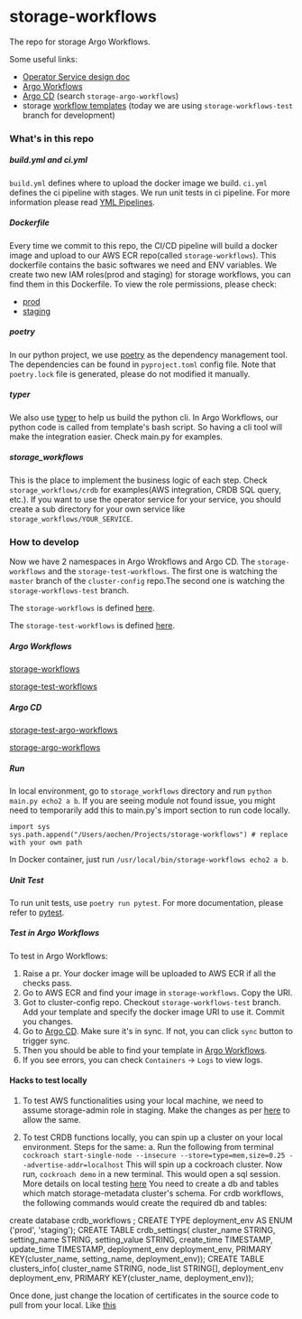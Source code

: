 # storage-workflows
The repo for storage Argo Workflows.

Some useful links:
 - [Operator Service design doc](https://docs.google.com/document/d/1paeLrixuwF9V_8LLMsiT6d3DpEoPo20lDKp9vNoDEv4/edit#heading=h.kmt9462l4emm)
 - [Argo Workflows](https://argo-workflows.infra-control-plane.doordash.red/workflows/storage-workflows?limit=50)
 - [Argo CD](https://argocd.infra-control-plane.doordash.red/) (search `storage-argo-workflows`)
 - storage [workflow templates](https://github.com/doordash/cluster-config/tree/master/argocd/workflows/storage) (today we are using `storage-workflows-test` branch for development)

### What's in this repo

##### build.yml and ci.yml
`build.yml` defines where to upload the docker image we build. `ci.yml` defines the ci pipeline with stages. We run unit tests in ci pipeline. For more information please read [YML Pipelines](https://doordash.atlassian.net/wiki/spaces/EJ/pages/1040121920/YML+Pipelines).
##### Dockerfile
Every time we commit to this repo, the CI/CD pipeline will build a docker image and upload to our AWS ECR repo(called `storage-workflows`). This dockerfile contains the basic softwares we need and ENV variables. 
We create two new IAM roles(prod and staging) for storage workflows, you can find them in this Dockerfile.
To view the role permissions, please check:
 - [prod](https://github.com/doordash/infrastructure/blob/master/prod/common/storage/iam.tf)
 - [staging](https://github.com/doordash/tf_account_staging/blob/master/services/common/storage/iam.tf)

##### poetry
In our python project, we use [poetry](https://python-poetry.org/) as the dependency management tool. The dependencies can be found in `pyproject.toml` config file. Note that `poetry.lock` file is generated, please do not modified it manually.

##### typer
We also use [typer](https://typer.tiangolo.com/) to help us build the python cli. In Argo Workflows, our python code is called from template's bash script. So having a cli tool will make the integration easier. Check main.py for examples.

##### storage_workflows
This is the place to implement the business logic of each step. Check `storage_workflows/crdb` for examples(AWS integration, CRDB SQL query, etc.). 
If you want to use the operator service for your service, you should create a sub directory for your own service like `storage_workflows/YOUR_SERVICE`.

### How to develop
Now we have 2 namespaces in Argo Wrokflows and Argo CD. The `storage-workflows` and the `storage-test-workflows`. The first one is watching the `master` branch of the `cluster-config` repo.The second one is watching the  `storage-workflows-test` branch.

The `storage-workflows` is defined [here](https://github.com/doordash/cluster-config/tree/master/argocd/workflows/storage).

The `storage-test-workflows` is defined [here](https://github.com/doordash/cluster-config/tree/master/argocd/workflows/storage-test).

##### Argo Workflows
[storage-workflows](https://argo-workflows.infra-control-plane.doordash.red/workflows/storage-workflows?limit=50)

[storage-test-workflows](https://argo-workflows.infra-control-plane.doordash.red/workflows/storage-test-workflows?limit=50)
##### Argo CD
[storage-test-argo-workflows](https://argocd.infra-control-plane.doordash.red/applications/argocd/storage-test-argo-workflows?view=tree&resource=)

[storage-argo-workflows](https://argocd.infra-control-plane.doordash.red/applications/argocd/storage-argo-workflows?view=tree&resource=)

##### Run
In local environment, go to `storage_workflows` directory and run `python main.py echo2 a b`.
If you are seeing module not found issue, you might need to temporarily add this to main.py's import section to run code locally.
```
import sys
sys.path.append("/Users/aochen/Projects/storage-workflows") # replace with your own path
```

In Docker container, just run `/usr/local/bin/storage-workflows echo2 a b`.
##### Unit Test
To run unit tests, use ```poetry run pytest```.
For more documentation, please refer to [pytest](https://docs.pytest.org/en/7.2.x/).

##### Test in Argo Workflows
To test in Argo Workflows:
1. Raise a pr. Your docker image will be uploaded to AWS ECR if all the checks pass.
2. Go to AWS ECR and find your image in `storage-workflows`. Copy the URI.
3. Got to cluster-config repo. Checkout `storage-workflows-test` branch. Add your template and specify the docker image URI to use it. Commit you changes.
4. Go to [Argo CD](https://argocd.infra-control-plane.doordash.red/). Make sure it's in sync. If not, you can click `sync` button to trigger sync.
5.  Then you should be able to find your template in [Argo Workflows](https://argo-workflows.infra-control-plane.doordash.red/workflows/storage-workflows?limit=50).
6.  If you see errors, you can check `Containers` -> `Logs` to view logs.

#### Hacks to test locally
1. To test AWS functionalities using your local machine, we need to assume storage-admin role in staging. Make the changes as per [here](https://github.com/doordash/storage-workflows/blob/79432eb45d51c2908d98186531b8d7a50e8a1c67/storage_workflows/setup_env.py) to allow the same.

2. To test CRDB functions locally, you can spin up a cluster on your local environment. Steps for the same: 
  a. Run the following from terminal 
```cockroach start-single-node --insecure --store=type=mem,size=0.25 --advertise-addr=localhost```
This will spin up a cockroach cluster. Now run, ```cockroach demo``` in a new terminal.  This would open a sql session. 
More details on local testing [here](https://www.cockroachlabs.com/docs/stable/local-testing.html)
You need to create a db and tables which match storage-metadata cluster's schema. For crdb workflows, the following commands would create the required db and tables:

create database crdb_workflows ; 
CREATE TYPE deployment_env AS ENUM ('prod', 'staging');
CREATE TABLE crdb_settings( cluster_name STRING, setting_name STRING, setting_value STRING, create_time TIMESTAMP, update_time TIMESTAMP, deployment_env deployment_env, PRIMARY KEY(cluster_name, setting_name, deployment_env)); 
CREATE TABLE clusters_info( cluster_name STRING, node_list STRING[], deployment_env deployment_env, PRIMARY KEY(cluster_name, deployment_env)); 

Once done, just change the location of certificates in the source code to pull from your local. Like [this](https://github.com/doordash/storage-workflows/blob/79432eb45d51c2908d98186531b8d7a50e8a1c67/storage_workflows/metadata_db/metadata_db_connection.py#L12)
